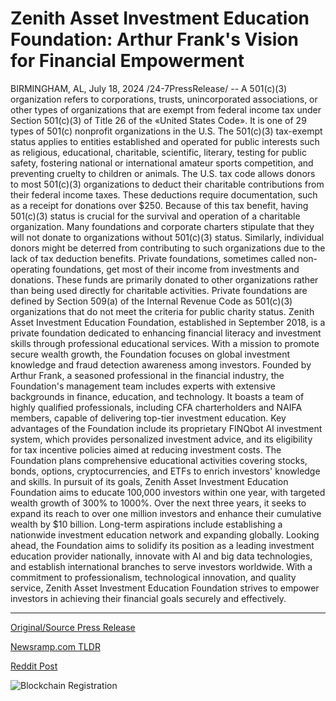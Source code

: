 # Zenith Asset Investment Education Foundation: Arthur Frank's Vision for Financial Empowerment

BIRMINGHAM, AL, July 18, 2024 /24-7PressRelease/ -- A 501(c)(3) organization refers to corporations, trusts, unincorporated associations, or other types of organizations that are exempt from federal income tax under Section 501(c)(3) of Title 26 of the «United States Code». It is one of 29 types of 501(c) nonprofit organizations in the U.S.  The 501(c)(3) tax-exempt status applies to entities established and operated for public interests such as religious, educational, charitable, scientific, literary, testing for public safety, fostering national or international amateur sports competition, and preventing cruelty to children or animals.  The U.S. tax code allows donors to most 501(c)(3) organizations to deduct their charitable contributions from their federal income taxes. These deductions require documentation, such as a receipt for donations over $250. Because of this tax benefit, having 501(c)(3) status is crucial for the survival and operation of a charitable organization.  Many foundations and corporate charters stipulate that they will not donate to organizations without 501(c)(3) status. Similarly, individual donors might be deterred from contributing to such organizations due to the lack of tax deduction benefits.  Private foundations, sometimes called non-operating foundations, get most of their income from investments and donations. These funds are primarily donated to other organizations rather than being used directly for charitable activities. Private foundations are defined by Section 509(a) of the Internal Revenue Code as 501(c)(3) organizations that do not meet the criteria for public charity status.  Zenith Asset Investment Education Foundation, established in September 2018, is a private foundation dedicated to enhancing financial literacy and investment skills through professional educational services. With a mission to promote secure wealth growth, the Foundation focuses on global investment knowledge and fraud detection awareness among investors.  Founded by Arthur Frank, a seasoned professional in the financial industry, the Foundation's management team includes experts with extensive backgrounds in finance, education, and technology. It boasts a team of highly qualified professionals, including CFA charterholders and NAIFA members, capable of delivering top-tier investment education.  Key advantages of the Foundation include its proprietary FINQbot AI investment system, which provides personalized investment advice, and its eligibility for tax incentive policies aimed at reducing investment costs. The Foundation plans comprehensive educational activities covering stocks, bonds, options, cryptocurrencies, and ETFs to enrich investors' knowledge and skills.  In pursuit of its goals, Zenith Asset Investment Education Foundation aims to educate 100,000 investors within one year, with targeted wealth growth of 300% to 1000%. Over the next three years, it seeks to expand its reach to over one million investors and enhance their cumulative wealth by $10 billion. Long-term aspirations include establishing a nationwide investment education network and expanding globally.  Looking ahead, the Foundation aims to solidify its position as a leading investment education provider nationally, innovate with AI and big data technologies, and establish international branches to serve investors worldwide. With a commitment to professionalism, technological innovation, and quality service, Zenith Asset Investment Education Foundation strives to empower investors in achieving their financial goals securely and effectively. 

---

[Original/Source Press Release](https://www.24-7pressrelease.com/press-release/512612/zenith-asset-investment-education-foundation-arthur-franks-vision-for-financial-empowerment)
                    

[Newsramp.com TLDR](None) 



[Reddit Post](https://www.reddit.com/r/newsramp/comments/1e65c4m/zenith_asset_investment_education_foundation/) 



![Blockchain Registration](https://cdn.newsramp.app/24-7PressRelease/qrcode/247/18/paleyHyQ.webp)